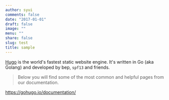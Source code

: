 ```yaml
---
author: syui
comments: false
date: "2017-01-01"
draft: false
image: ""
menu: ""
share: false
slug: test
title: sample
---
```


[Hugo](https://gohugo.io/documentation/) is the world's fastest static website engine. It's written in Go (aka Golang) and developed by bep, `spf13` and friends.

> Below you will find some of the most common and helpful pages from our documentation.

https://gohugo.io/documentation/

